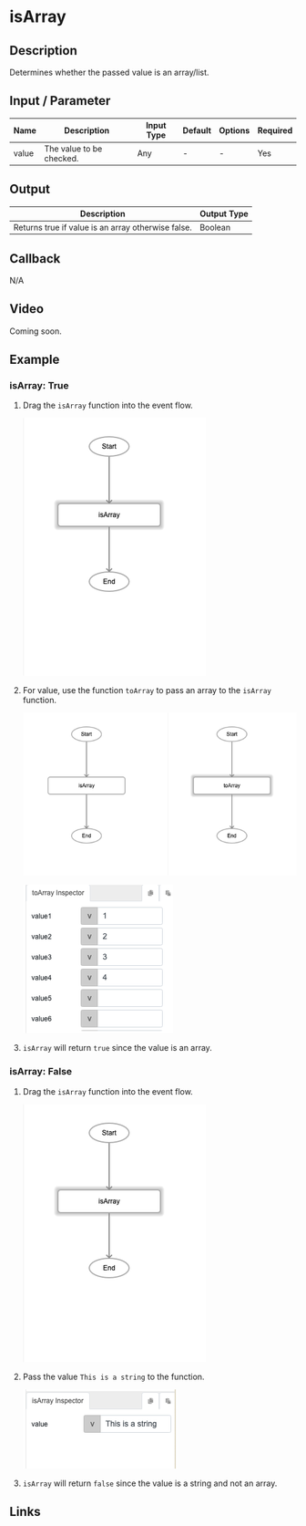 ﻿# isArray

## Description

Determines whether the passed value is an array/list.

## Input / Parameter
    
| Name | Description | Input Type | Default | Options | Required |
| ------ | ------ | ------ | ------ | ------ | ------ |
| value | The value to be checked. | Any | - | - | Yes |

## Output   

| Description | Output Type |
| ------ | ------ |
| Returns true if value is an array otherwise false. | Boolean |

## Callback

N/A

## Video

Coming soon.

## Example

### isArray: True

1. Drag the `isArray` function into the event flow. 

    ![](./isArray-step-1.png)

2. For value, use the function `toArray` to pass an array to the `isArray` function. 

    ![](./isArray-step-2.png)

    ![](./isArray-step-3.png)


3. `isArray` will return `true` since the value is an array. 

### isArray: False

1. Drag the `isArray` function into the event flow. 

    ![](./isArray-step-1.png)

2. Pass the value `This is a string` to the function.

    ![](./isArray-step-4.png)

3. `isArray` will return `false` since the value is a string and not an array.


## Links
